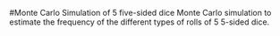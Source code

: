 #Monte Carlo Simulation of 5 five-sided dice
Monte Carlo simulation to estimate the frequency 
of the different types of rolls of 5 5-sided dice.

